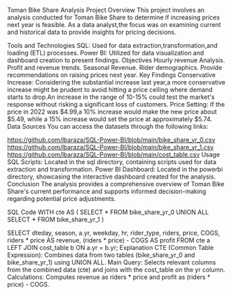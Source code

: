 Toman Bike Share Analysis
Project Overview
This project involves an analysis conducted for Toman Bike Share to determine if increasing prices next year is feasible. As a data analyst,the focus was on examining current and historical data to provide insights for pricing decisions.

Tools and Technologies
SQL: Used for data extraction,transformation,and loading (ETL) processes.
Power BI: Utilized for data visualization and dashboard creation to present findings.
Objectives
Hourly revenue Analysis.
Profit and revenue trends.
Seasonal Revenue.
Rider demographics.
Provide recommendations on raising prices next year.
Key Findings
Conservative Increase: Considering the substantial increase last year,a more conservative increase might be prudent to avoid hitting a price ceiling where demand starts to drop.An increase in the range of 10-15% could test the market's response without risking a significant loss of customers.
Price Setting: If the price in 2022 was $4.99,a 10% increase would make the new price about $5.49, while a 15% increase would set the price at approximately $5.74.
Data Sources
You can access the datasets through the following links:

https://github.com/lbaraza/SQL-Power-BI/blob/main/bike_share_yr_0.csv
https://github.com/lbaraza/SQL-Power-BI/blob/main/bike_share_yr_1.csv
https://github.com/lbaraza/SQL-Power-BI/blob/main/cost_table.csv
Usage
SQL Scripts: Located in the sql directory, containing scripts used for data extraction and transformation.
Power BI Dashboard: Located in the powerbi directory, showcasing the interactive dashboard created for the analysis.
Conclusion
The analysis provides a comprehensive overview of Toman Bike Share's current performance and supports informed decision-making regarding potential price adjustments.

SQL Code
WITH cte AS (
    SELECT * FROM bike_share_yr_0
    UNION ALL
    SELECT * FROM bike_share_yr_1
)

SELECT 
    dteday, 
    season, 
    a.yr, 
    weekday, 
    hr, 
    rider_type, 
    riders, 
    price, 
    COGS, 
    riders * price AS revenue, 
    (riders * price) - COGS AS profit 
FROM 
    cte a 
LEFT JOIN 
    cost_table b 
ON 
    a.yr = b.yr;
Explanation
CTE (Common Table Expression): Combines data from two tables (bike_share_yr_0 and bike_share_yr_1) using UNION ALL.
Main Query: Selects relevant columns from the combined data (cte) and joins with the cost_table on the yr column.
Calculations: Computes revenue as riders * price and profit as (riders * price) - COGS.
